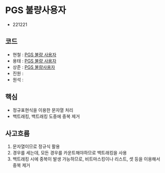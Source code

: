 # PGS 불량사용자
- 221221
## 코드
- 현철 : [PGS 불량 사용자](https://github.com/moonn6pence/PS_solutions/blob/master/programmers/%EB%B6%88%EB%9F%89%20%EC%82%AC%EC%9A%A9%EC%9E%90.cpp)
- 용태 : [PGS 불량 사용자](https://github.com/smc2315/algorithm/tree/main/PGS)
- 상준 : [PGS 불량사용자](https://github.com/sangjun0412/codingTest_base/blob/main/(kakao)%EB%B6%88%EB%9F%89%20%EC%82%AC%EC%9A%A9%EC%9E%90%20.py)
- 진원 : []()
- 원석 : []()
## 핵심
- 정규표현식을 이용한 문자열 처리
- 백트래킹, 백트래킹 도중에 중복 제거
## 사고흐름
1. 문자열이므로 정규식 활용
2. 경우를 세는데, 모든 경우를 카운트해야하므로 백트래킹을 사용
3. 백트래킹 시에 중복이 발생 가능하므로, 비트마스킹이나 리스트, 셋 등을 이용해서 중복 제거
